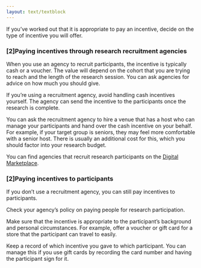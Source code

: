 ```yaml
---
layout: text/textblock
---
```


If you’ve worked out that it is appropriate to pay an incentive, decide on the type of incentive you will offer.

### [2]Paying incentives through research recruitment agencies

When you use an agency to recruit participants, the incentive is typically cash or a voucher. The value will depend on the cohort that you are trying to reach and the length of the research session. You can ask agencies for advice on how much you should give.

If you’re using a recruitment agency, avoid handling cash incentives yourself. The agency can send the incentive to the participants once the research is complete.

You can ask the recruitment agency to hire a venue that has a host who can manage your participants and hand over the cash incentive on your behalf. For example, if your target group is seniors, they may feel more comfortable with a senior host. There is usually an additional cost for this, which you should factor into your research budget.

You can find agencies that recruit research participants on the [Digital Marketplace](https://marketplace.service.gov.au/).

### [2]Paying incentives to participants

If you don’t use a recruitment agency, you can still pay incentives to participants.

Check your agency’s policy on paying people for research participation.

Make sure that the incentive is appropriate to the participant’s background and personal circumstances. For example, offer a voucher or gift card for a store that the participant can travel to easily.

Keep a record of which incentive you gave to which participant. You can manage this if you use gift cards by recording the card number and having the participant sign for it.   
